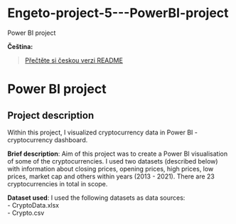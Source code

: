 # Engeto-project-5---PowerBI-project
Power BI project

**Čeština:**  
> [Přečtěte si českou verzi README](README_cs.md)

# Power BI project #
## Project description ##
Within this project, I visualized cryptocurrency data in Power BI - cryptocurrency dashboard.

**Brief description**:
Aim of this project was to create a Power BI visualisation of some of the cryptocurrencies.
I used two datasets (described below) with information about closing prices, opening prices, high prices, low prices, market cap and others within years (2013 - 2021).
There are 23 cryptocurrencies in total in scope.

**Dataset used**: 
I used the following datasets as data sources:  
    - CryptoData.xlsx   
    - Crypto.csv